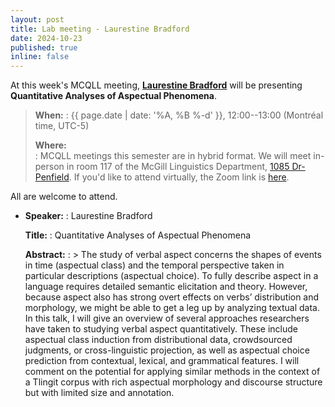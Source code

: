 ```yaml
---
layout: post
title: Lab meeting - Laurestine Bradford
date: 2024-10-23
published: true
inline: false
---
```


At this week's MCQLL meeting, [**Laurestine Bradford**](/people/bradford.laurestine) will
be presenting **Quantitative Analyses of Aspectual Phenomena**.

> __When:__ 
> : {{ page.date | date: '%A, %B %-d' }}, 12:00--13:00 (Montréal time, UTC-5)
>
> __Where:__  
> : MCQLL meetings this semester are in hybrid format.  We will meet in-person
> in room 117 of the McGill Linguistics Department, [1085
> Dr-Penfield](https://maps.mcgill.ca/?cmp=1&txt=EN&id=Penfield1085). If you'd
> like to attend virtually, the Zoom link is
> [here](https://mcgill.zoom.us/j/82524506850).


All are welcome to attend.

-  __Speaker:__
    : Laurestine Bradford

    __Title:__
    : Quantitative Analyses of Aspectual Phenomena

    __Abstract:__ 
    : > The study of verbal aspect concerns the shapes of events in time (aspectual class) and the temporal perspective taken in particular descriptions (aspectual choice). To fully describe aspect in a language requires detailed semantic elicitation and theory. However, because aspect also has strong overt effects on verbs’ distribution and morphology, we might be able to get a leg up by analyzing textual data. In this talk, I will give an overview of several approaches researchers have taken to studying verbal aspect quantitatively. These include aspectual class induction from distributional data, crowdsourced judgments, or cross-linguistic projection, as well as aspectual choice prediction from contextual, lexical, and grammatical features. I will comment on the potential for applying similar methods in the context of a Tlingit corpus with rich aspectual morphology and discourse structure but with limited size and annotation.